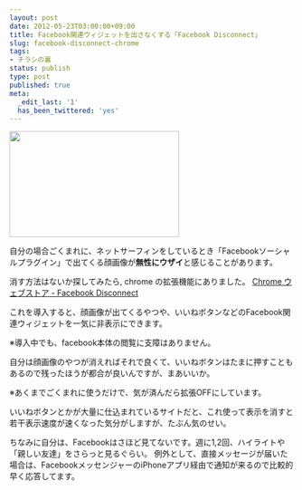 ```yaml
---
layout: post
date: 2012-05-23T03:00:00+09:00
title: Facebook関連ウィジェットを出さなくする「Facebook Disconnect」
slug: facebook-disconnect-chrome
tags:
- チラシの裏
status: publish
type: post
published: true
meta:
  _edit_last: '1'
  has_been_twittered: 'yes'
---
```

<a href="http://wo.skr.jp/images/uploads/2012/05/ab6af26a8ada8a7c3c30d5d3f96886f3.jpg"><img src="http://wo.skr.jp/images/uploads/2012/05/ab6af26a8ada8a7c3c30d5d3f96886f3-300x187.jpg" alt="" title="Chrome ウェブストア - Facebook Disconnect" width="300" height="187" class="alignnone size-medium wp-image-439" /></a>

自分の場合ごくまれに、ネットサーフィンをしているとき「Facebookソーシャルプラグイン」で出てくる顔画像が<strong>無性にウザイ</strong>と感じることがあります。

消す方法はないか探してみたら, chrome の拡張機能にありました。
<a href="https://chrome.google.com/webstore/detail/ejpepffjfmamnambagiibghpglaidiec">Chrome ウェブストア - Facebook Disconnect</a>

これを導入すると、顔画像が出てくるやつや、いいねボタンなどのFacebook関連ウィジェットを一気に非表示にできます。

※導入中でも、facebook本体の閲覧に支障はありません。

自分は顔画像のやつが消えればそれで良くて、いいねボタンはたまに押すこともあるので残ったほうが都合が良いんですが、まあいいか。

※あくまでごくまれに使うだけで、気が済んだら拡張OFFにしています。

いいねボタンとかが大量に仕込まれているサイトだと、これ使って表示を消すと若干表示速度が速くなった気分がしますが、たぶん気のせい。

<!--more-->

ちなみに自分は、Facebookはさほど見てないです。週に1,2回、ハイライトや「親しい友達」をさらっと見るぐらい。
例外として、直接メッセージが届いた場合は、FacebookメッセンジャーのiPhoneアプリ経由で通知が来るので比較的早く応答してます。
